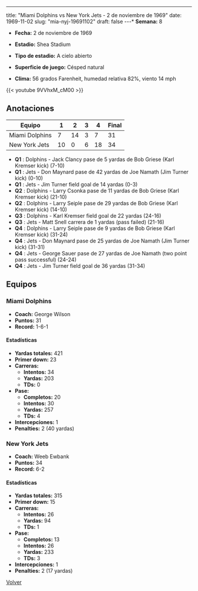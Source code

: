 ---
title: "Miami Dolphins vs New York Jets - 2 de noviembre de 1969"
date: 1969-11-02
slug: "mia-nyj-19691102"
draft: false
---* **Semana:** 8
* **Fecha:** 2 de noviembre de 1969

* **Estadio:** Shea Stadium
* **Tipo de estadio:** A cielo abierto
* **Superficie de juego:** Césped natural
* **Clima:** 56 grados Farenheit, humedad relativa 82%, viento 14 mph

{{< youtube 9VVhxM_cM00 >}}


## Anotaciones
| Equipo | 1 | 2 | 3 | 4 | Final |
|--------|---|---|---|---|-------|
| Miami Dolphins  | 7 | 14 | 3 | 7  | 31 |
| New York Jets  | 10 | 0 | 6 | 18  | 34 |
* **Q1** : Dolphins - Jack Clancy pase de 5 yardas de Bob Griese (Karl Kremser kick) (7-10)
* **Q1** : Jets - Don Maynard pase de 42 yardas de Joe Namath (Jim Turner kick) (0-10)
* **Q1** : Jets - Jim Turner field goal de 14 yardas (0-3)
* **Q2** : Dolphins - Larry Csonka pase de 11 yardas de Bob Griese (Karl Kremser kick) (21-10)
* **Q2** : Dolphins - Larry Seiple pase de 29 yardas de Bob Griese (Karl Kremser kick) (14-10)
* **Q3** : Dolphins - Karl Kremser field goal de 22 yardas (24-16)
* **Q3** : Jets - Matt Snell carrera de 1 yardas (pass failed) (21-16)
* **Q4** : Dolphins - Larry Seiple pase de 9 yardas de Bob Griese (Karl Kremser kick) (31-24)
* **Q4** : Jets - Don Maynard pase de 25 yardas de Joe Namath (Jim Turner kick) (31-31)
* **Q4** : Jets - George Sauer pase de 27 yardas de Joe Namath (two point pass successful) (24-24)
* **Q4** : Jets - Jim Turner field goal de 36 yardas (31-34)


## Equipos


### Miami Dolphins
* **Coach:** George Wilson
* **Puntos:** 31
* **Record:** 1-6-1
#### Estadísticas
* **Yardas totales:** 421
* **Primer down:** 23
* **Carreras:**
  * **Intentos:** 34
  * **Yardas:** 203
  * **TDs:** 0
* **Pase:**
  * **Completos:** 20
  * **Intentos:** 30
  * **Yardas:** 257
  * **TDs:** 4
* **Intercepciones:** 1
* **Penalties:** 2 (40 yardas)

### New York Jets
* **Coach:** Weeb Ewbank
* **Puntos:** 34
* **Record:** 6-2
#### Estadísticas
* **Yardas totales:** 315
* **Primer down:** 15
* **Carreras:**
  * **Intentos:** 26
  * **Yardas:** 94
  * **TDs:** 1
* **Pase:**
  * **Completos:** 13
  * **Intentos:** 26
  * **Yardas:** 233
  * **TDs:** 3
* **Intercepciones:** 1
* **Penalties:** 2 (17 yardas)


[Volver](/historia/1969)
